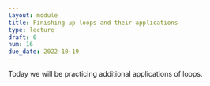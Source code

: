 ```yaml
---
layout: module
title: Finishing up loops and their applications
type: lecture
draft: 0
num: 16
due_date: 2022-10-19
---
```


Today we will be practicing additional applications of loops.